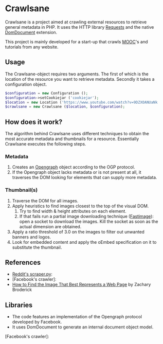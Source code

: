Crawlsane
================

Crawlsane is a project aimed at crawling external resources to retrieve general
metadata in PHP. It uses the HTTP library [Requests] and the native [DomDocument]
extension.

This project is mainly developed for a start-up that crawls [MOOC]'s and tutorials
from any website.

## Usage
The Crawlsane-object requires two arguments. The first of which is the location
of the resource you want to retrieve metadata. Secondly it takes a configuration
object.

```php
$configuration = new Configuration ();
$configuration->setCookiejar ('cookiejar');
$location = new Location ('https://www.youtube.com/watch?v=9DZXOANUaNk');
$crawlsane = new Crawlsane ($location, $configuration);
```

## How does it work?
The algorithm behind Crawlsane uses different techniques to obtain the most
accurate metadata and thumbnails for a resource. Essentially Crawlsane executes
the following steps.

### Metadata
1. Creates an [Opengraph] object according to the OGP
   protocol.
2. If the Opengraph object lacks metadata or is not present at all, it traverses
   the DOM looking for elements that can supply more metadata.

### Thumbnail(s)
1. Traverse the DOM for all images.
2. Apply heuristics to find images closest to the top of the visual DOM.
    1. Try to find width & height attributes on each element.
    2. If that fails run a partial image downloading technique ([Fastimage]):
       open a socket to download the images. Kill the socket as soon as the actual
       dimension are obtained.
3. Apply a ratio threshold of 3.0 on the images to filter out unwanted banners and
   logos.
4. Look for embedded content and apply the oEmbed specification on it to substitute
   the thumbnail.

## References
* [Reddit's scraper.py]:
* [Facebook's crawler]:
* [How to Find the Image That Best Represents a Web Page] by Zachary Broderick

## Libraries
* The code features an implementation of the Opengraph protocol developed by Facebook.
* It uses DomDocument to generate an internal document object model.


[Requests]: https://github.com/rmccue/Requests
[DomDocument]: http://www.php.net/manual/en/class.domdocument.php
[Opengraph]: http://ogp.me
[MOOC]: http://en.wikipedia.org/wiki/Massive_open_online_course
[Fastimage]: https://github.com/tommoor/fastimage

[How to Find the Image That Best Represents a Web Page]: https://tech.shareaholic.com/2012/11/02/how-to-find-the-image-that-best-respresents-a-web-page/
[Reddit's scraper.py]: https://github.com/reddit/reddit/blob/a6a4da72a1a0f44e0174b2ad0a865b9f68d3c1cd/r2/r2/lib/scraper.py#L192-L235
[Facebook's crawler]:
